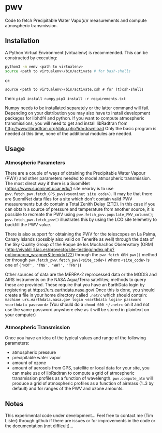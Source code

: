 # pwv
Code to fetch Precipitable Water Vapo(u)r measurements and compute atmospheric transmission.

## Installation

A Python Virtual Environment (virtualenv) is recommended. This can be constructed by executing:
```bash
python3 -m venv <path to virtualenv>
source <path to virtualenv>/bin/activate # for bash-shells
```

or:

`source <path to virtualenv>/bin/activate.csh # for (t)csh-shells`

then:
`pip3 install numpy`
`pip3 install -r requirements.txt`

Numpy needs to be installated separately or the latter command will
fail.
Depending on your distribution you may also have to install development packages for libhdf4 and python.
If you want to compute atmospheric transmissions, you will need to get and install libRadtran from http://www.libradtran.org/doku.php?id=download
Only the basic program is needed at this time, none of the additional modules are needed.

## Usage

### Atmospheric Parameters

There are a couple of ways of obtaining the Precipitable Water Vapour (PWV) and other parameters needed to model atmospheric transmission. The most direct way if there is a SuomiNet (https://www.suominet.ucar.edu/) site nearby is to use `pwv.fetch_pwv.fetch_GPS_pwv(<suominet site code>)`. It may be that there are SuomiNet data files for a site which don't contain valid PWV measurements but do contain a Total Zenith Delay (ZTD). In this case if you can obtain a source of pressure and temperature from another source, it is possible to recreate the PWV using `pwv.fetch_pwv.populate_PWV_column()`; `pwv.fetch_pwv.fetch_pwv()` illustrates this by using the LCO site telemetry to backfill the PWV value.

There is also support for obtaining the PWV for the telescopes on La Palma, Canary Islands (possibly also valid on Tenerife as well) through the data of the Sky Quality Group of the Roque de los Muchachos Observatory (ORM) (http://vivaldi.ll.iac.es/proyecto/site-testing/index.php?option=com_wrapper&Itemid=122) through the `pwv.fetch_ORM_pwv()` method (or through `pwv.fetch_pwv.fetch_pwv(<site_code>)` where `<site_code>` is one of `{'NOT', 'TNG', 'WHT', 'TFN'}`)

Other sources of data are the MERRA-2 reprocessed data or the MODIS and AIRS instruments on the NASA Aqua/Terra satellites; methods to query these are provided. These require that you have an EarthData login by registering at https://urs.earthdata.nasa.gov/ Once this is done, you should create a file in your home directory called `.netrc` which should contain:
`machine urs.earthdata.nasa.gov login <earthdata login> password <earthdata password>`
(You should do a `chmod 600 ~/.netrc` on it and not use the same password anywhere else as it will be stored in plaintext on your computer)

### Atmospheric Transmission

Once you have an idea of the typical values and range of the following parameters:
* atmospheric pressure
* precipitable water vapor
* amount of ozone
* amount of aerosols
from GPS, satellite or local data for your site, you can make use of libRadtran to compute a grid of atmospheric transmission profiles as a function of wavelength.
`pwv.compute_atm` will produce a grid of atmospheric profiles as a function of airmass (1..3 by default) and for ranges of the PWV and ozone amounts.

## Notes

This experimental code under development... Feel free to contact me (Tim Lister) through github if there are issues or for improvements in the code or the documentation (not difficult)...
